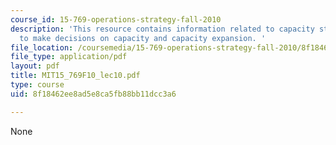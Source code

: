 ```yaml
---
course_id: 15-769-operations-strategy-fall-2010
description: 'This resource contains information related to capacity strategy: how
  to make decisions on capacity and capacity expansion. '
file_location: /coursemedia/15-769-operations-strategy-fall-2010/8f18462ee8ad5e8ca5fb88bb11dcc3a6_MIT15_769F10_lec10.pdf
file_type: application/pdf
layout: pdf
title: MIT15_769F10_lec10.pdf
type: course
uid: 8f18462ee8ad5e8ca5fb88bb11dcc3a6

---
```

None
